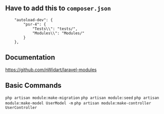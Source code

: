 ## Have to add this to `composer.json`

```
    "autoload-dev": {
        "psr-4": {
            "Tests\\": "tests/",
            "Modules\\": "Modules/"
        }
    },
```

## Documentation 
https://github.com/nWidart/laravel-modules

## Basic Commands 
`php artisan module:make-migration`
`php artisan module:seed`
`php artisan module:make-model UserModel -m`
`php artisan module:make-controller UserController`